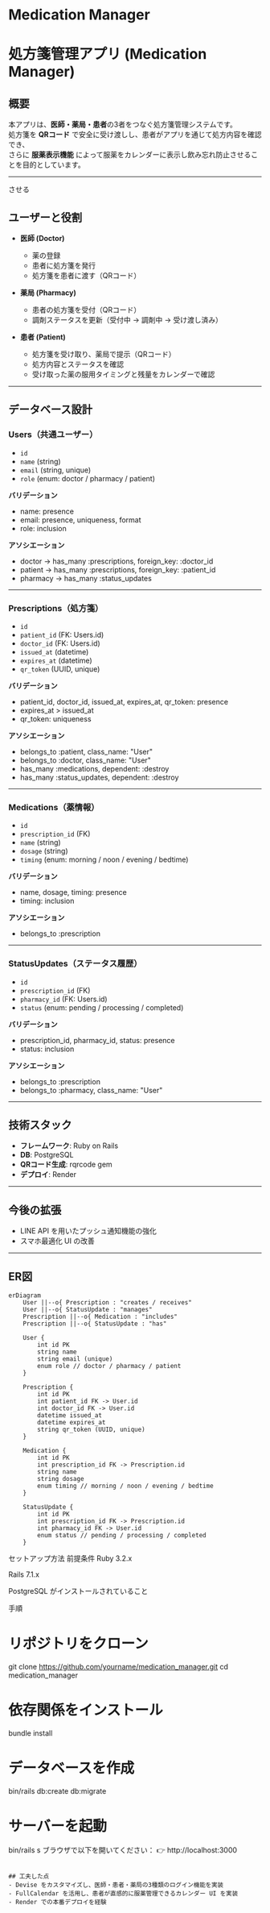 # Medication Manager
# 処方箋管理アプリ (Medication Manager)

## 概要
本アプリは、**医師・薬局・患者**の3者をつなぐ処方箋管理システムです。  
処方箋を **QRコード** で安全に受け渡しし、患者がアプリを通じて処方内容を確認でき、  
さらに **服薬表示機能** によって服薬をカレンダーに表示し飲み忘れ防止させることを目的としています。  

---
させる
## ユーザーと役割
- **医師 (Doctor)**
  - 薬の登録
  - 患者に処方箋を発行
  - 処方箋を患者に渡す（QRコード） 

- **薬局 (Pharmacy)**
  - 患者の処方箋を受付（QRコード） 
  - 調剤ステータスを更新（受付中 → 調剤中 → 受け渡し済み）  

- **患者 (Patient)**
  - 処方箋を受け取り、薬局で提示（QRコード） 
  - 処方内容とステータスを確認
  - 受け取った薬の服用タイミングと残量をカレンダーで確認 

---

## データベース設計

### Users（共通ユーザー）
- `id`
- `name` (string)
- `email` (string, unique)
- `role` (enum: doctor / pharmacy / patient)

**バリデーション**
- name: presence
- email: presence, uniqueness, format
- role: inclusion

**アソシエーション**
- doctor → has_many :prescriptions, foreign_key: :doctor_id  
- patient → has_many :prescriptions, foreign_key: :patient_id  
- pharmacy → has_many :status_updates  

---

### Prescriptions（処方箋）
- `id`
- `patient_id` (FK: Users.id)
- `doctor_id` (FK: Users.id)
- `issued_at` (datetime)
- `expires_at` (datetime)
- `qr_token` (UUID, unique)

**バリデーション**
- patient_id, doctor_id, issued_at, expires_at, qr_token: presence
- expires_at > issued_at
- qr_token: uniqueness

**アソシエーション**
- belongs_to :patient, class_name: "User"
- belongs_to :doctor, class_name: "User"
- has_many :medications, dependent: :destroy
- has_many :status_updates, dependent: :destroy  

---

### Medications（薬情報）
- `id`
- `prescription_id` (FK)
- `name` (string)
- `dosage` (string)
- `timing` (enum: morning / noon / evening / bedtime)

**バリデーション**
- name, dosage, timing: presence
- timing: inclusion

**アソシエーション**
- belongs_to :prescription  

---

### StatusUpdates（ステータス履歴）
- `id`
- `prescription_id` (FK)
- `pharmacy_id` (FK: Users.id)
- `status` (enum: pending / processing / completed)

**バリデーション**
- prescription_id, pharmacy_id, status: presence
- status: inclusion

**アソシエーション**
- belongs_to :prescription
- belongs_to :pharmacy, class_name: "User"

---

## 技術スタック
- **フレームワーク**: Ruby on Rails
- **DB**: PostgreSQL
- **QRコード生成**: rqrcode gem
- **デプロイ**: Render

---

## 今後の拡張
- LINE API を用いたプッシュ通知機能の強化 
- スマホ最適化 UI の改善

---

## ER図
```
erDiagram
    User ||--o{ Prescription : "creates / receives"
    User ||--o{ StatusUpdate : "manages"
    Prescription ||--o{ Medication : "includes"
    Prescription ||--o{ StatusUpdate : "has"

    User {
        int id PK
        string name
        string email (unique)
        enum role // doctor / pharmacy / patient
    }

    Prescription {
        int id PK
        int patient_id FK -> User.id
        int doctor_id FK -> User.id
        datetime issued_at
        datetime expires_at
        string qr_token (UUID, unique)
    }

    Medication {
        int id PK
        int prescription_id FK -> Prescription.id
        string name
        string dosage
        enum timing // morning / noon / evening / bedtime
    }

    StatusUpdate {
        int id PK
        int prescription_id FK -> Prescription.id
        int pharmacy_id FK -> User.id
        enum status // pending / processing / completed
    }
```

セットアップ方法
前提条件
Ruby 3.2.x

Rails 7.1.x

PostgreSQL がインストールされていること

手順
# リポジトリをクローン
git clone https://github.com/yourname/medication_manager.git
cd medication_manager

# 依存関係をインストール
bundle install

# データベースを作成
bin/rails db:create db:migrate

# サーバーを起動
bin/rails s
ブラウザで以下を開いてください：
👉 http://localhost:3000
```

## 工夫した点
- Devise をカスタマイズし、医師・患者・薬局の3種類のログイン機能を実装
- FullCalendar を活用し、患者が直感的に服薬管理できるカレンダー UI を実装
- Render での本番デプロイを経験


